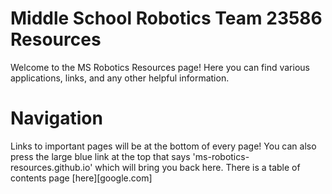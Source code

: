 # Middle School Robotics Team 23586 Resources

Welcome to the MS Robotics Resources page! Here you can find various applications, links, and any other helpful information.

# Navigation
Links to important pages will be at the bottom of every page! You can also press the large blue link at the top that says 'ms-robotics-resources.github.io' which will bring you back here.
There is a table of contents page [here][google.com]
